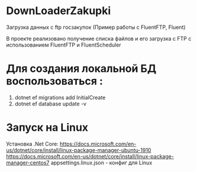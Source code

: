 # DownLoaderZakupki

Загрузка данных с ftp госзакупок (Пример работы с  FluentFTP, Fluent)

В проекте реализовано получение списка файлов и его загрузка с FTP с использованием
FluentFTP и FluentScheduler

# Для создания локальной БД воспользоваться : 
1) dotnet ef migrations add InitialCreate
2) dotnet ef database update -v

# Запуск на Linux 
Установка .Net Core: 
https://docs.microsoft.com/en-us/dotnet/core/install/linux-package-manager-ubuntu-1910
https://docs.microsoft.com/en-us/dotnet/core/install/linux-package-manager-centos7
appsettings.linux.json - конфиг для Linux

